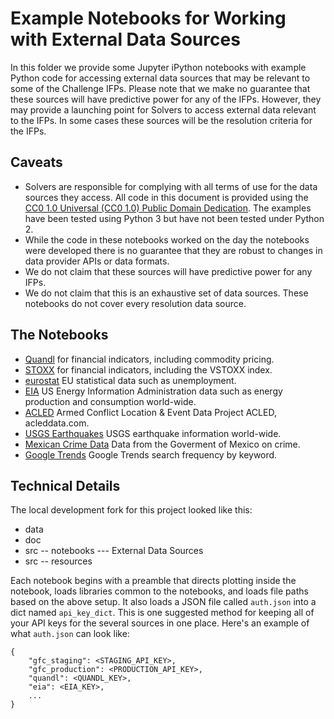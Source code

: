 # Example Notebooks for Working with External Data Sources

In this folder we provide some Jupyter iPython notebooks with example Python code for accessing external data sources that may be relevant to some of the Challenge IFPs.  Please note that we make no guarantee that these sources will have predictive power for any of the IFPs.  However, they may provide a launching point for Solvers to access external data relevant to the IFPs.  In some cases these sources will be the resolution criteria for the IFPs.

## Caveats

- Solvers are responsible for complying with all terms of use for the data sources they access.  All code in this document is provided using the [CC0 1.0 Universal (CC0 1.0) Public Domain Dedication](https://creativecommons.org/publicdomain/zero/1.0/).  The examples have been tested using Python 3 but have not been tested under Python 2.
- While the code in these notebooks worked on the day the notebooks were developed there is no guarantee that they are robust to changes in data provider APIs or data formats.
- We do not claim that these sources will have predictive power for any IFPs.
- We do not claim that this is an exhaustive set of data sources.  These notebooks do not cover every resolution data source.

## The Notebooks
- [Quandl](Quandl.ipynb) for financial indicators, including commodity pricing.
- [STOXX](STOXX.ipynb) for financial indicators, including the VSTOXX index.
- [eurostat](eurostat.ipynb) EU statistical data such as unemployment.
- [EIA](EIA.ipynb) US Energy Information Administration data such as energy production and consumption world-wide.
- [ACLED](ACLED.ipynb) Armed Conflict Location & Event Data Project ACLED, acleddata.com.
- [USGS Earthquakes](USGS%20Earthquakes.ipynb) USGS earthquake information world-wide.
- [Mexican Crime Data](Mexican%20Crime%20Statistics.ipynb) Data from the Goverment of Mexico on crime.
- [Google Trends](Google%20Trends.ipynb) Google Trends search frequency by keyword.

## Technical Details
The local development fork for this project looked like this:

- data
- doc
- src
-- notebooks
--- External Data Sources
- src -- resources

Each notebook begins with a preamble that directs plotting inside the notebook, loads libraries common to the notebooks, and loads file paths based on the above setup.  It also loads a JSON file called `auth.json` into a dict named `api_key_dict`.  This is one suggested method for keeping all of your API keys for the several sources in one place.  Here's an example of what `auth.json` can look like:
```
{
    "gfc_staging": <STAGING_API_KEY>,
    "gfc_production": <PRODUCTION_API_KEY>,
    "quandl": <QUANDL_KEY>,
    "eia": <EIA_KEY>,
    ...
}
```